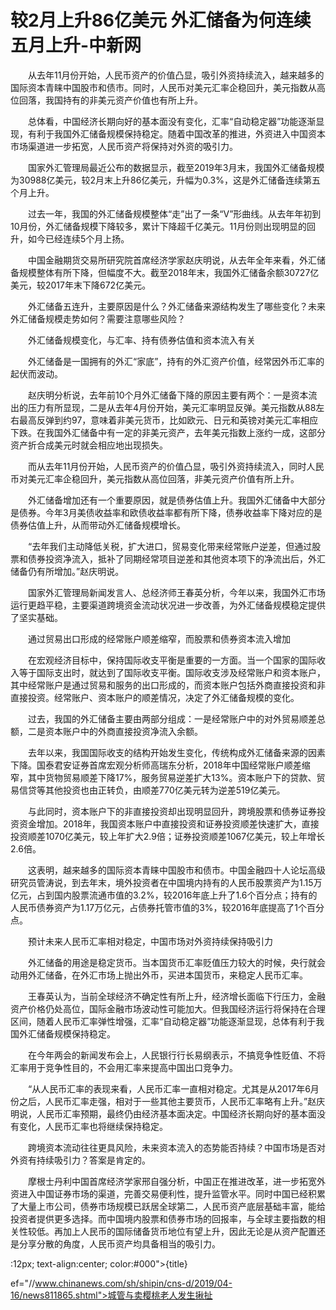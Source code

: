 # 较2月上升86亿美元 外汇储备为何连续五月上升-中新网

　　从去年11月份开始，人民币资产的价值凸显，吸引外资持续流入，越来越多的国际资本青睐中国股市和债市。同时，人民币对美元汇率企稳回升，美元指数从高位回落，我国持有的非美元资产价值也有所上升。

　　总体看，中国经济长期向好的基本面没有变化，汇率“自动稳定器”功能逐渐显现，有利于我国外汇储备规模保持稳定。随着中国改革的推进，外资进入中国资本市场渠道进一步拓宽，人民币资产将保持对外资的吸引力。

　　国家外汇管理局最近公布的数据显示，截至2019年3月末，我国外汇储备规模为30988亿美元，较2月末上升86亿美元，升幅为0.3%，这是外汇储备连续第五个月上升。

　　过去一年，我国的外汇储备规模整体“走”出了一条“V”形曲线。从去年年初到10月份，外汇储备规模下降较多，累计下降超千亿美元。11月份则出现明显的回升，如今已经连续5个月上扬。

　　中国金融期货交易所研究院首席经济学家赵庆明说，从去年全年来看，外汇储备规模整体有所下降，但幅度不大。截至2018年末，我国外汇储备余额30727亿美元，较2017年末下降672亿美元。

　　外汇储备五连升，主要原因是什么？外汇储备来源结构发生了哪些变化？未来外汇储备规模走势如何？需要注意哪些风险？

　　外汇储备规模变化，与汇率、持有债券估值和资本流入有关

　　外汇储备是一国拥有的外汇“家底”，持有的外汇资产价值，经常因外币汇率的起伏而波动。

　　赵庆明分析说，去年前10个月外汇储备下降的原因主要有两个：一是资本流出的压力有所显现，二是从去年4月份开始，美元汇率明显反弹。美元指数从88左右最高反弹到约97，意味着非美元货币，比如欧元、日元和英镑对美元汇率相应下跌。在我国外汇储备中有一定的非美元资产，去年美元指数上涨约一成，这部分资产折合成美元时就会相应地出现损失。

　　而从去年11月份开始，人民币资产的价值凸显，吸引外资持续流入，同时人民币对美元汇率企稳回升，美元指数从高位回落，非美元资产价值有所上升。

　　外汇储备增加还有一个重要原因，就是债券估值上升。我国外汇储备中大部分是债券。今年3月美债收益率和欧债收益率都有所下降，债券收益率下降对应的是债券估值上升，从而带动外汇储备规模增长。

　　“去年我们主动降低关税，扩大进口，贸易变化带来经常账户逆差，但通过股票和债券投资净流入，抵补了同期经常项目逆差和其他资本项下的净流出后，外汇储备仍有所增加。”赵庆明说。

　　国家外汇管理局新闻发言人、总经济师王春英分析，今年以来，我国外汇市场运行更趋平稳，主要渠道跨境资金流动状况进一步改善，为外汇储备规模稳定提供了坚实基础。

　　通过贸易出口形成的经常账户顺差缩窄，而股票和债券资本流入增加

　　在宏观经济目标中，保持国际收支平衡是重要的一方面。当一个国家的国际收入等于国际支出时，就达到了国际收支平衡。国际收支涉及经常账户和资本账户，其中经常账户是通过贸易和服务的出口形成的，而资本账户包括外商直接投资和非直接投资。经常账户、资本账户的顺差情况，决定了外汇储备规模的变化。

　　过去，我国的外汇储备主要由两部分组成：一是经常账户中的对外贸易顺差总额，二是资本账户中的外商直接投资净流入余额。

　　去年以来，我国国际收支的结构开始发生变化，传统构成外汇储备来源的因素下降。国泰君安证券首席宏观分析师高瑞东分析，2018年中国经常账户顺差缩窄，其中货物贸易顺差下降17%，服务贸易逆差扩大13%。资本账户下的贷款、贸易信贷等其他投资也由正转负，由顺差770亿美元转为逆差519亿美元。

　　与此同时，资本账户下的非直接投资却出现明显回升，跨境股票和债券证券投资资金增加。2018年，我国资本账户中直接投资和证券投资顺差快速扩大，直接投资顺差1070亿美元，较上年扩大2.9倍；证券投资顺差1067亿美元，较上年增长2.6倍。

　　这表明，越来越多的国际资本青睐中国股市和债市。中国金融四十人论坛高级研究员管涛说，到去年末，境外投资者在中国境内持有的人民币股票资产为1.15万亿元，占到国内股票流通市值的3.2%，较2016年底上升了1.6个百分点；持有的人民币债券资产为1.17万亿元，占债券托管市值的3%，较2016年底提高了1个百分点。

　　预计未来人民币汇率相对稳定，中国市场对外资持续保持吸引力

　　外汇储备的用途是稳定货币。当本国货币汇率贬值压力较大的时候，央行就会动用外汇储备，在外汇市场上抛出外币，买进本国货币，来稳定人民币汇率。

　　王春英认为，当前全球经济不确定性有所上升，经济增长面临下行压力，金融资产价格仍处高位，国际金融市场波动性可能加大。但我国经济运行将保持在合理区间，随着人民币汇率弹性增强，汇率“自动稳定器”功能逐渐显现，总体有利于我国外汇储备规模保持稳定。

　　在今年两会的新闻发布会上，人民银行行长易纲表示，不搞竞争性贬值、不将汇率用于竞争性目的，不会用汇率来提高中国出口竞争力。

　　“从人民币汇率的表现来看，人民币汇率一直相对稳定。尤其是从2017年6月份之后，人民币汇率走强，相对于一些其他主要货币，人民币汇率略有上升。”赵庆明说，人民币汇率预期，最终仍由经济基本面决定。中国经济长期向好的基本面没有变化，人民币汇率也将继续保持稳定。

　　跨境资本流动往往更具风险，未来资本流入的态势能否持续？中国市场是否对外资有持续吸引力？答案是肯定的。

　　摩根士丹利中国首席经济学家邢自强分析，中国正在推进改革，进一步拓宽外资进入中国证券市场的渠道，完善交易便利性，提升监管水平。同时中国已经积累了大量上市公司，债券市场规模已跃居全球第二，人民币资产底层基础丰富，能给投资者提供更多选择。而中国境内股票和债券市场的回报率，与全球主要指数的相关性较低。再加上人民币的国际储备货币地位有望上升，因此无论是从资产配置还是分享分散的角度，人民币资产均具备相当的吸引力。

:12px; text-align:center; color:#000">{title}

ef="//www.chinanews.com/sh/shipin/cns-d/2019/04-16/news811865.shtml">城管与卖樱桃老人发生揪扯
